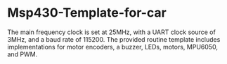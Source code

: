 # Msp430-Template-for-car
The main frequency clock is set at 25MHz, with a UART clock source of 3MHz, and a baud rate of 115200. The provided routine template includes implementations for motor encoders, a buzzer, LEDs, motors, MPU6050, and PWM.
